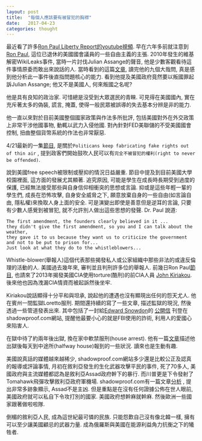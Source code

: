 ```yaml
---
layout: post
title:  "每個人應該要有被冒犯的胸襟"
date:   2017-04-23
categories: thought
---
```


最近看了許多[Ron Paul Liberty Report的youtube視頻](https://www.youtube.com/channel/UCkJ1N-7g9Q6n7KnriGit-Ig). 
早在六年多前就注意到[Ron Paul](https://en.wikipedia.org/wiki/Ron_Paul), 這位已退休的美國國會議員的一些自由主義的主張. 
2010年發生的維基解密WikiLeaks事件, 當時一片討伐Julian Assange的聲音, 他是少數客觀看待這件事情原委而敢出來說話的人. 
當時看到的這篇[文章](http://temp.rosebudmag.com/truth-squad/environment/ron-paul-wikileaks-julian-assange-iraq-war), 
讀完他的九個大哉問, 真是感到他分析此一事件後直指問題核心的能力. 
看到他提及美國政府竟然要以叛國罪起訴Julian Assange; 他又不是美國人, 何來叛國之名呢?

他是具有良知的政治家. 可惜總是沒受到大眾選民的青睞. 可見得在美國國內, 實在充斥著太多的偽裝, 謊言, 掩蓋, 
使得一般民眾被誤導的失去基本分辨是非的能力. 

他一直以來對於目前美國整個國家政策與作法多所批評, 包括美國對外在外交政策上非常干涉他國事物, 動輒以武力入侵他國. 
對內針對FED美聯儲的不受美國國會控制, 扭曲整個貨幣系統的作法也非常厭惡. 

4/21最新的一集[節目](https://www.youtube.com/watch?v=DQwW4DukHlQ), 是關於`Politicans keep fabricating fake rights out of thin air`
, 提到政客們開始鼓吹人民可以有`完全不被冒犯的權利(right to never be offended)`. 

說到美國free speech被限制或壓抑的情況日益嚴重. 節目中提及到目前美國大學校園裡面, 這方面的發展尤其顯著. 
追究原因, 可能是學生在成長時長期受到過度的保護, 已經無法接受那些與自身信仰相衝突的思想或言論. 抑或是這些年輕一輩的學生們, 
成長在恐怖攻擊, 自身安全威脅之下, 願意放棄自身的一些自由(如言論自由, 隱私權)來換取人身上面的安全. 
可是演變出即使是善意但是逆耳的言論, 只要有少數人感覺到被冒犯, 就不允許別人做出這些思想的發聲. Dr. Paul 說道:

```
The first amendment, the founders clearly believed in it ... 
they didn't give the first amendment, so you and I can talk about the weather, 
they gave it to us because they want us to criticize the government 
and not to be put to prison for... 
Just look at what they do to the whistleblowers...
```

Whistle-blower(舉報人)這個代表那些揭發私人或公家組織中那些非法的或違反倫理的活動的人. 美國過去幾年來, 審判並且判刑許多位的舉報人. 
前幾日Ron Paul[節目](https://www.youtube.com/watch?v=TGvgUl7geeM), 也請來了2013年揭發美國CIA使用torture(酷刑)的前CIA人員
[John Kiriakou](https://en.wikipedia.org/wiki/John_Kiriakou). 後來他也因為洩漏CIA情資而被起訴然後坐牢. 

Kiriakou說話顯得十分平和與坦承, 說起他的遭遇也沒有顯現出任何的怨天尤人. 他在賓州一間監獄Loretto服刑. 
期間還持續的寫了一些文章, 描述監獄的現況, 然後透過一些管道發表出來. 
其中包括了一封給[Edward Snowdon](https://en.wikipedia.org/wiki/Edward_Snowden)的
[公開信](https://shadowproof.com/2013/07/02/cia-whistleblower-john-kiriakous-open-letter-to-edward-snowden/)
刊登在shadowproof.com網站, 提醒他最要小心的就是FBI使用的詐術, 利用人的愛國心來陷害人.

在獄中待了約兩年後出獄, 換在家中軟禁服刑(house arrest). 他有一篇[文章](https://www.commondreams.org/views/2015/05/05/letter-loretto)描述他出獄後每天到中途所(halfway house)報到的一些狀況. 讀來也是生動有趣.

美國說真話的媒體越來越稀少, shadowproof.com網站多少還是比較公正及認真的報導或評論事情, 月初在敘利亞發生的生化武器攻擊平民的事件, 死了70多人, 
美國政府與主流媒體都認為是敘利亞Assad政府幹下的暴行. 而川普更是下令發射了Tomahawk飛彈攻擊敘利亞政府軍機場. 
shadowproof.com有一篇文章[分析](https://shadowproof.com/2017/04/12/questioning-narrative-around-alleged-chemical-attack-syria-not-fringe/)
, 提出非常多跡象顯示, Assad不是主凶. 但是重點是在沒有任何證據公佈在世人眼前, 美國政府就可以私自下令攻打別的國家. 
美國政府想幹麻就幹麻. 然後歐洲一些國家跟著做啦啦隊. 

倒楣的敘利亞人民, 成為這世紀最可憐的民族. 只能怨歎自己沒有像北韓一樣, 擁有可以至少讓美國顧忌的武器力量. 成為俄羅斯與美國在能源利益角力抗衡之下的犧牲者.






